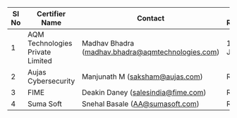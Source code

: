| Sl No | Certifier Name                           | Contact                           | FIP Ready | FIU Ready |
|-------|------------------------------------------|-----------------------------------|-----------|-----------|
| 1     | AQM Technologies Private Limited        | Madhav Bhadra (madhav.bhadra@aqmtechnologies.com) | 19th Jan          | 19th Jan           |
| 2     | Aujas Cybersecurity                     | Manjunath M (saksham@aujas.com)   |Ready           |15th Feb           |
| 3     | FIME                                     | Deakin Daney (salesindia@fime.com)| Ready          |Ready           |
| 4     | Suma Soft                                | Snehal Basale (AA@sumasoft.com)   |Ready           |Ready           |
